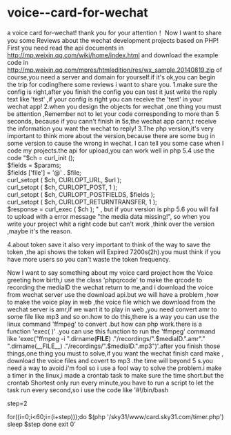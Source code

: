 # voice--card-for-wechat
a voice card for-wechat!
thank you for your attention！
Now I want to share you some Reviews about the wechat development projects based on PHP!
First you need read the api documents in http://mp.weixin.qq.com/wiki/home/index.html  and download the  example code in http://mp.weixin.qq.com/mpres/htmledition/res/wx_sample.20140819.zip 
of course,you need a server and domain for yourself.if it's ok,you can begin the trip for coding!here some reviews i want to share you.
1.make sure the config is right,after you finish the config you can test it just write the reply text like 'test' ,if your config is right
you  can receive the 'test' in your wechat app!
2.when you design the objects for wechat ,one thing you must be attention ,Remember not to let your code corresponding to more than 5 seconds,
because if you cann't finish in 5s,the wechat app cann,t receive the information you want the wechat to reply!
3.The php version,it's very important to think more about the version,because there are  some bug in some version to cause the wrong in wechat.
I can tell you some case when I code my projects.the api for upload,you can work well in php 5.4 use the code 
"$ch = curl_init ();  
        $fields = $params;  
        $fields ['file'] = '@' . $file;  
        curl_setopt ( $ch, CURLOPT_URL, $url );  
        curl_setopt ( $ch, CURLOPT_POST, 1 );  
        curl_setopt ( $ch, CURLOPT_POSTFIELDS, $fields );  
        curl_setopt ( $ch, CURLOPT_RETURNTRANSFER, 1 );  
        $response = curl_exec ( $ch );  " ,
        but if your version is php 5.6 you will fail to upload with a error message "the media data missing!", so when you write your project whit a right code but can't work ,think over the version ,maybe it's the reason.
        
        
  4.about token save 
  it also very important to think of the way to save the token ,the api shows the token will Expired 7200s(2h).you must think if you have
  more users so you can't waste the token frequency.
  
  
  
  Now I want to say something about my voice card project 
  how the Voice greeting how birth,i use the class 'phpqrcode' to make the qrcode to recording the mediaID the wechat return to me,and
  i download the voice from wechat server use the download api.but we will have a problem ,how to make the voice play in web ,the voice file which we download from the wechat server is amr,if we want it to play in web ,you need convert amr to some file like mp3 and so on.how to do this,there is a way you can use the linux command 'ffmpeg' to convert .but how can php work.there is a function 'exec( )' .you can use this function to run the 'ffmpeg' command like 'exec("ffmpeg  -i ".dirname(__FILE__) ."/recordings/".$mediaID.".amr"." ".dirname(__FILE__) ."/recordings/".$mediaID.".mp3")'.after you finish those things,one thing you must to solve,if you want the wechat finish card make , download the voice files and covert to mp3 .the time will beyond 5 s.you need
  a way to avoid.i'm fool so i use a fool way to solve the problem.i make a timer in the linux,i made a crontab task to make sure the time short.but the crontab Shortest only run every minute,you have to run a script to let the task run every second,so i use the code like '#!/bin/bash

step=2 

for((i=0;i<60;i=(i+step)));do
		$(php '/sky31/www/card.sky31.com/timer.php')
		sleep $step
done
exit 0'
